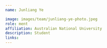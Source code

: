 ```yaml
---
name: Junliang Ye

image: images/team/junliang-ye-photo.jpeg
role: ment
affiliation: Australian National University
description: Student
links:
---
```


